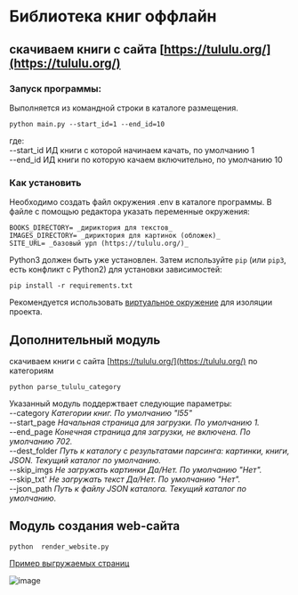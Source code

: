 # Библиотека книг оффлайн
## скачиваем книги с сайта  [https://tululu.org/](https://tululu.org/)

### Запуск программы:
Выполняется из командной строки в каталоге размещения.
```
python main.py --start_id=1 --end_id=10
```
где:<br>
--start_id ИД книги с которой начинаем качать, по умолчанию 1<br>
--end_id ИД книги по которую качаем включительно, по умолчанию 10<br>

### Как установить
Необходимо создать файл окружения .env в каталоге программы.
В файле с помощью редактора указать переменные окружения: 
```
BOOKS_DIRECTORY= _дириктория для текстов_
IMAGES_DIRECTORY= _дириктория для картинок (обложек)_
SITE_URL= _базовый урл (https://tululu.org/)_
```

Python3 должен быть уже установлен. Затем используйте `pip` (или `pip3`, есть конфликт с Python2) для установки зависимостей:
```
pip install -r requirements.txt
```
Рекомендуется использовать [виртуальное окружение](https://docs.python.org/3/library/venv.html) для изоляции проекта. 

## Дополнительный модуль
скачиваем книги с сайта  [https://tululu.org/](https://tululu.org/) по категориям
```
python parse_tululu_category 
```
Указанный модуль поддержтвает  следующие параметры:<br>
--category    _Категории книг. По умолчанию "l55"<br>_
--start_page   _Начальная страница для загрузки. По умолчанию 1.<br>_
--end_page     _Конечная страница для загрузки, не включена. По умолчанию 702.<br>_
--dest_folder  _Путь к каталогу с результатами парсинга: картинки, книги, JSON. Текущий каталог по умолчанию.<br>_
--skip_imgs    _Не загружать картинки Да/Нет. По умолчанию "Нет".<br>_
--skip_txt'    _Не загружать текст Да/Нет. По умолчанию "Нет".<br>_
--json_path   _Путь к файлу JSON каталога. Текущий каталог по умолчанию.<br>_

## Модуль создания web-сайта

```
python  render_website.py
```

[Пример выгружаемых страниц](https://boliwar.github.io/online-lib/pages/index.html)

![image](https://user-images.githubusercontent.com/5857967/204090280-d9307b7f-fe76-46c1-8da6-1494efa21250.png)


